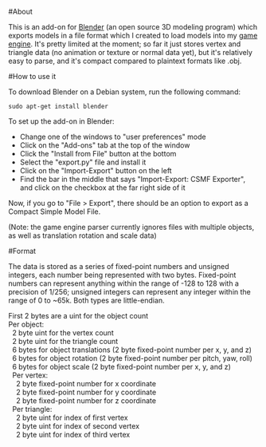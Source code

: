 
#About

This is an add-on for [Blender](https://www.blender.org/) (an open source 3D modeling program) which exports models in a file format which I created to load models into my [game engine](https://github.com/adeshar00/GameEngine).  It's pretty limited at the moment; so far it just stores vertex and triangle data (no animation or texture or normal data yet), but it's relatively easy to parse, and it's compact compared to plaintext formats like .obj.


#How to use it

To download Blender on a Debian system, run the following command:

```
sudo apt-get install blender
```

To set up the add-on in Blender:
* Change one of the windows to "user preferences" mode
* Click on the "Add-ons" tab at the top of the window
* Click the "Install from File" button at the bottom
* Select the "export.py" file and install it
* Click on the "Import-Export" button on the left
* Find the bar in the middle that says "Import-Export: CSMF Exporter", and click on the checkbox at the far right side of it

Now, if you go to "File > Export", there should be an option to export as a Compact Simple Model File.

(Note: the game engine parser currently ignores files with multiple objects, as well as translation rotation and scale data)


#Format

The data is stored as a series of fixed-point numbers and unsigned integers, each number being represented with two bytes.  Fixed-point numbers can represent anything within the range of -128 to 128 with a precision of 1/256; unsigned integers can represent any integer within the range of 0 to ~65k.  Both types are little-endian.

First 2 bytes are a uint for the object count  
Per object:  
&nbsp;&nbsp;2 byte uint for the vertex count   
&nbsp;&nbsp;2 byte uint for the triangle count  
&nbsp;&nbsp;6 bytes for object translations (2 byte fixed-point number per x, y, and z)  
&nbsp;&nbsp;6 bytes for object rotation (2 byte fixed-point number per pitch, yaw, roll)  
&nbsp;&nbsp;6 bytes for object scale (2 byte fixed-point number per x, y, and z)  
&nbsp;&nbsp;Per vertex:  
&nbsp;&nbsp;&nbsp;&nbsp;2 byte fixed-point number for x coordinate  
&nbsp;&nbsp;&nbsp;&nbsp;2 byte fixed-point number for y coordinate  
&nbsp;&nbsp;&nbsp;&nbsp;2 byte fixed-point number for z coordinate  
&nbsp;&nbsp;Per triangle:  
&nbsp;&nbsp;&nbsp;&nbsp;2 byte uint for index of first vertex  
&nbsp;&nbsp;&nbsp;&nbsp;2 byte uint for index of second vertex  
&nbsp;&nbsp;&nbsp;&nbsp;2 byte uint for index of third vertex  
